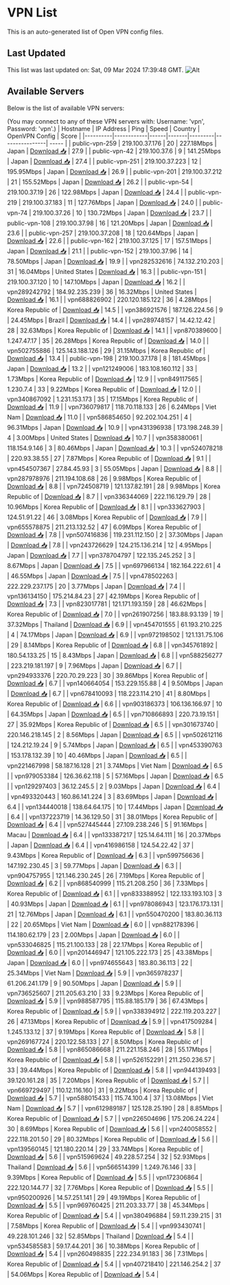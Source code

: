 # VPN List

This is an auto-generated list of Open VPN config files.

## Last Updated

This list was last updated on: Sat, 09 Mar 2024 17:39:48 GMT.
![Alt](https://repobeats.axiom.co/api/embed/186b98318ef1479477931607c1ad7d823f12451f.svg "Repobeats analytics image")

## Available Servers

Below is the list of available VPN servers:

(You may connect to any of these VPN servers with: Username: 'vpn', Password: 'vpn'.)
| Hostname | IP Address | Ping | Speed | Country | OpenVPN Config | Score |
|----------|------------|------|-------|---------|----------------| ----- |
| public-vpn-259 | 219.100.37.176 | 20 | 227.18Mbps | Japan | [Download 📥](./configs/server_0_JP.ovpn) | 27.9 |
| public-vpn-42 | 219.100.37.6 | 9 | 141.25Mbps | Japan | [Download 📥](./configs/server_1_JP.ovpn) | 27.4 |
| public-vpn-251 | 219.100.37.223 | 12 | 195.95Mbps | Japan | [Download 📥](./configs/server_2_JP.ovpn) | 26.9 |
| public-vpn-201 | 219.100.37.212 | 21 | 155.52Mbps | Japan | [Download 📥](./configs/server_3_JP.ovpn) | 26.2 |
| public-vpn-54 | 219.100.37.19 | 26 | 122.98Mbps | Japan | [Download 📥](./configs/server_4_JP.ovpn) | 24.4 |
| public-vpn-219 | 219.100.37.183 | 11 | 127.76Mbps | Japan | [Download 📥](./configs/server_5_JP.ovpn) | 24.0 |
| public-vpn-74 | 219.100.37.26 | 10 | 130.72Mbps | Japan | [Download 📥](./configs/server_6_JP.ovpn) | 23.7 |
| public-vpn-108 | 219.100.37.98 | 16 | 121.20Mbps | Japan | [Download 📥](./configs/server_7_JP.ovpn) | 23.6 |
| public-vpn-257 | 219.100.37.208 | 18 | 120.64Mbps | Japan | [Download 📥](./configs/server_8_JP.ovpn) | 22.6 |
| public-vpn-162 | 219.100.37.125 | 17 | 157.51Mbps | Japan | [Download 📥](./configs/server_9_JP.ovpn) | 21.1 |
| public-vpn-152 | 219.100.37.96 | 14 | 78.50Mbps | Japan | [Download 📥](./configs/server_10_JP.ovpn) | 19.9 |
| vpn282532616 | 74.132.210.203 | 31 | 16.04Mbps | United States | [Download 📥](./configs/server_11_US.ovpn) | 16.3 |
| public-vpn-151 | 219.100.37.120 | 10 | 147.10Mbps | Japan | [Download 📥](./configs/server_12_JP.ovpn) | 16.2 |
| vpn289242792 | 184.92.235.239 | 36 | 16.32Mbps | United States | [Download 📥](./configs/server_13_US.ovpn) | 16.1 |
| vpn688826902 | 220.120.185.122 | 36 | 4.28Mbps | Korea Republic of | [Download 📥](./configs/server_14_KR.ovpn) | 14.5 |
| vpn386921576 | 187.126.224.56 | 9 | 24.45Mbps | Brazil | [Download 📥](./configs/server_15_BR.ovpn) | 14.4 |
| vpn289748157 | 14.42.12.42 | 28 | 32.63Mbps | Korea Republic of | [Download 📥](./configs/server_16_KR.ovpn) | 14.1 |
| vpn870389600 | 1.247.47.17 | 35 | 26.28Mbps | Korea Republic of | [Download 📥](./configs/server_17_KR.ovpn) | 14.0 |
| vpn502755886 | 125.143.188.126 | 29 | 31.15Mbps | Korea Republic of | [Download 📥](./configs/server_18_KR.ovpn) | 13.4 |
| public-vpn-198 | 219.100.37.178 | 8 | 181.45Mbps | Japan | [Download 📥](./configs/server_19_JP.ovpn) | 13.2 |
| vpn121249006 | 183.108.160.112 | 33 | 1.73Mbps | Korea Republic of | [Download 📥](./configs/server_20_KR.ovpn) | 12.9 |
| vpn849117565 | 1.230.7.4 | 33 | 9.22Mbps | Korea Republic of | [Download 📥](./configs/server_21_KR.ovpn) | 12.0 |
| vpn340867092 | 1.231.153.173 | 35 | 17.15Mbps | Korea Republic of | [Download 📥](./configs/server_22_KR.ovpn) | 11.9 |
| vpn736079817 | 118.70.118.133 | 26 | 6.24Mbps | Viet Nam | [Download 📥](./configs/server_23_VN.ovpn) | 11.0 |
| vpn586854650 | 92.202.104.251 | 4 | 96.31Mbps | Japan | [Download 📥](./configs/server_24_JP.ovpn) | 10.9 |
| vpn431396938 | 173.198.248.39 | 4 | 3.00Mbps | United States | [Download 📥](./configs/server_25_US.ovpn) | 10.7 |
| vpn358380061 | 118.154.9.146 | 3 | 80.46Mbps | Japan | [Download 📥](./configs/server_26_JP.ovpn) | 10.3 |
| vpn524078218 | 220.93.38.55 | 27 | 7.87Mbps | Korea Republic of | [Download 📥](./configs/server_27_KR.ovpn) | 9.1 |
| vpn454507367 | 27.84.45.93 | 3 | 55.05Mbps | Japan | [Download 📥](./configs/server_28_JP.ovpn) | 8.8 |
| vpn287978976 | 211.194.108.68 | 26 | 9.98Mbps | Korea Republic of | [Download 📥](./configs/server_29_KR.ovpn) | 8.8 |
| vpn724508719 | 121.137.82.191 | 28 | 9.98Mbps | Korea Republic of | [Download 📥](./configs/server_30_KR.ovpn) | 8.7 |
| vpn336344069 | 222.116.129.79 | 28 | 10.96Mbps | Korea Republic of | [Download 📥](./configs/server_31_KR.ovpn) | 8.1 |
| vpn333627903 | 124.51.91.22 | 46 | 3.08Mbps | Korea Republic of | [Download 📥](./configs/server_32_KR.ovpn) | 7.9 |
| vpn655578875 | 211.213.132.52 | 47 | 6.09Mbps | Korea Republic of | [Download 📥](./configs/server_33_KR.ovpn) | 7.8 |
| vpn507416836 | 119.231.112.150 | 2 | 37.30Mbps | Japan | [Download 📥](./configs/server_34_JP.ovpn) | 7.8 |
| vpn243726629 | 124.215.136.214 | 12 | 4.95Mbps | Japan | [Download 📥](./configs/server_35_JP.ovpn) | 7.7 |
| vpn378704797 | 122.135.245.252 | 3 | 8.67Mbps | Japan | [Download 📥](./configs/server_36_JP.ovpn) | 7.5 |
| vpn697966134 | 182.164.222.61 | 4 | 46.55Mbps | Japan | [Download 📥](./configs/server_37_JP.ovpn) | 7.5 |
| vpn478502263 | 222.229.237.175 | 20 | 3.77Mbps | Japan | [Download 📥](./configs/server_38_JP.ovpn) | 7.4 |
| vpn136134150 | 175.214.84.23 | 27 | 42.19Mbps | Korea Republic of | [Download 📥](./configs/server_39_KR.ovpn) | 7.3 |
| vpn823017781 | 121.171.193.159 | 28 | 46.62Mbps | Korea Republic of | [Download 📥](./configs/server_40_KR.ovpn) | 7.0 |
| vpn261907256 | 183.88.93.139 | 19 | 37.32Mbps | Thailand | [Download 📥](./configs/server_41_TH.ovpn) | 6.9 |
| vpn454701555 | 61.193.210.225 | 4 | 74.17Mbps | Japan | [Download 📥](./configs/server_42_JP.ovpn) | 6.9 |
| vpn972198502 | 121.131.75.106 | 29 | 8.14Mbps | Korea Republic of | [Download 📥](./configs/server_43_KR.ovpn) | 6.8 |
| vpn345761892 | 180.54.133.25 | 15 | 8.43Mbps | Japan | [Download 📥](./configs/server_44_JP.ovpn) | 6.8 |
| vpn588256277 | 223.219.181.197 | 9 | 7.96Mbps | Japan | [Download 📥](./configs/server_45_JP.ovpn) | 6.7 |
| vpn294933376 | 220.70.29.223 | 30 | 39.86Mbps | Korea Republic of | [Download 📥](./configs/server_46_KR.ovpn) | 6.7 |
| vpn140664054 | 153.229.155.88 | 4 | 9.50Mbps | Japan | [Download 📥](./configs/server_47_JP.ovpn) | 6.7 |
| vpn678410093 | 118.223.114.210 | 41 | 8.80Mbps | Korea Republic of | [Download 📥](./configs/server_48_KR.ovpn) | 6.6 |
| vpn903186373 | 106.136.166.97 | 10 | 64.35Mbps | Japan | [Download 📥](./configs/server_49_JP.ovpn) | 6.5 |
| vpn710866893 | 220.73.19.151 | 27 | 35.92Mbps | Korea Republic of | [Download 📥](./configs/server_50_KR.ovpn) | 6.5 |
| vpn301673740 | 220.146.218.145 | 2 | 8.56Mbps | Japan | [Download 📥](./configs/server_51_JP.ovpn) | 6.5 |
| vpn502612116 | 124.212.19.24 | 9 | 5.74Mbps | Japan | [Download 📥](./configs/server_52_JP.ovpn) | 6.5 |
| vpn453390763 | 153.178.132.39 | 10 | 40.46Mbps | Japan | [Download 📥](./configs/server_53_JP.ovpn) | 6.5 |
| vpn221467998 | 58.187.16.128 | 21 | 3.74Mbps | Viet Nam | [Download 📥](./configs/server_54_VN.ovpn) | 6.5 |
| vpn979053384 | 126.36.62.118 | 5 | 57.16Mbps | Japan | [Download 📥](./configs/server_55_JP.ovpn) | 6.5 |
| vpn129297403 | 36.12.245.5 | 2 | 9.03Mbps | Japan | [Download 📥](./configs/server_56_JP.ovpn) | 6.4 |
| vpn493320443 | 160.86.141.224 | 3 | 83.69Mbps | Japan | [Download 📥](./configs/server_57_JP.ovpn) | 6.4 |
| vpn134440018 | 138.64.64.175 | 10 | 17.44Mbps | Japan | [Download 📥](./configs/server_58_JP.ovpn) | 6.4 |
| vpn137223719 | 14.36.129.50 | 31 | 38.01Mbps | Korea Republic of | [Download 📥](./configs/server_59_KR.ovpn) | 6.4 |
| vpn527445444 | 27.109.238.246 | 5 | 91.16Mbps | Macau | [Download 📥](./configs/server_60_MO.ovpn) | 6.4 |
| vpn133387217 | 125.14.64.111 | 16 | 20.37Mbps | Japan | [Download 📥](./configs/server_61_JP.ovpn) | 6.4 |
| vpn416986158 | 124.54.22.42 | 37 | 9.43Mbps | Korea Republic of | [Download 📥](./configs/server_62_KR.ovpn) | 6.3 |
| vpn599756636 | 147.192.230.45 | 3 | 59.77Mbps | Japan | [Download 📥](./configs/server_63_JP.ovpn) | 6.3 |
| vpn904757955 | 121.146.230.245 | 26 | 7.19Mbps | Korea Republic of | [Download 📥](./configs/server_64_KR.ovpn) | 6.2 |
| vpn868540999 | 115.21.208.250 | 36 | 7.33Mbps | Korea Republic of | [Download 📥](./configs/server_65_KR.ovpn) | 6.1 |
| vpn833388952 | 122.133.193.103 | 3 | 40.93Mbps | Japan | [Download 📥](./configs/server_66_JP.ovpn) | 6.1 |
| vpn978086943 | 123.176.173.131 | 21 | 12.76Mbps | Japan | [Download 📥](./configs/server_67_JP.ovpn) | 6.1 |
| vpn550470200 | 183.80.36.113 | 22 | 20.65Mbps | Viet Nam | [Download 📥](./configs/server_68_VN.ovpn) | 6.0 |
| vpn882178396 | 114.180.62.179 | 23 | 2.00Mbps | Japan | [Download 📥](./configs/server_69_JP.ovpn) | 6.0 |
| vpn533046825 | 115.21.100.133 | 28 | 22.17Mbps | Korea Republic of | [Download 📥](./configs/server_70_KR.ovpn) | 6.0 |
| vpn201446947 | 121.105.222.173 | 25 | 43.38Mbps | Japan | [Download 📥](./configs/server_71_JP.ovpn) | 6.0 |
| vpn974655643 | 183.80.36.113 | 22 | 25.34Mbps | Viet Nam | [Download 📥](./configs/server_72_VN.ovpn) | 5.9 |
| vpn365978237 | 61.206.241.179 | 9 | 90.50Mbps | Japan | [Download 📥](./configs/server_73_JP.ovpn) | 5.9 |
| vpn736525607 | 211.205.63.210 | 33 | 9.23Mbps | Korea Republic of | [Download 📥](./configs/server_74_KR.ovpn) | 5.9 |
| vpn988587795 | 115.88.185.179 | 36 | 67.43Mbps | Korea Republic of | [Download 📥](./configs/server_75_KR.ovpn) | 5.9 |
| vpn338394912 | 222.119.203.227 | 26 | 47.13Mbps | Korea Republic of | [Download 📥](./configs/server_76_KR.ovpn) | 5.9 |
| vpn417509284 | 1.245.133.12 | 37 | 9.19Mbps | Korea Republic of | [Download 📥](./configs/server_77_KR.ovpn) | 5.8 |
| vpn269167724 | 220.122.58.133 | 27 | 8.50Mbps | Korea Republic of | [Download 📥](./configs/server_78_KR.ovpn) | 5.8 |
| vpn865086668 | 211.221.158.246 | 28 | 55.17Mbps | Korea Republic of | [Download 📥](./configs/server_79_KR.ovpn) | 5.8 |
| vpn526152291 | 211.250.236.57 | 33 | 39.44Mbps | Korea Republic of | [Download 📥](./configs/server_80_KR.ovpn) | 5.8 |
| vpn944139493 | 39.120.161.28 | 35 | 7.20Mbps | Korea Republic of | [Download 📥](./configs/server_81_KR.ovpn) | 5.7 |
| vpn669729497 | 110.12.116.160 | 31 | 9.22Mbps | Korea Republic of | [Download 📥](./configs/server_82_KR.ovpn) | 5.7 |
| vpn588015433 | 115.74.100.4 | 37 | 13.08Mbps | Viet Nam | [Download 📥](./configs/server_83_VN.ovpn) | 5.7 |
| vpn612989187 | 125.128.25.190 | 28 | 8.85Mbps | Korea Republic of | [Download 📥](./configs/server_84_KR.ovpn) | 5.7 |
| vpn226504696 | 175.206.24.224 | 30 | 8.69Mbps | Korea Republic of | [Download 📥](./configs/server_85_KR.ovpn) | 5.6 |
| vpn240058552 | 222.118.201.50 | 29 | 80.32Mbps | Korea Republic of | [Download 📥](./configs/server_86_KR.ovpn) | 5.6 |
| vpn139560145 | 121.180.220.14 | 29 | 33.74Mbps | Korea Republic of | [Download 📥](./configs/server_87_KR.ovpn) | 5.6 |
| vpn515969624 | 49.228.57.254 | 32 | 52.93Mbps | Thailand | [Download 📥](./configs/server_88_TH.ovpn) | 5.6 |
| vpn566514399 | 1.249.76.146 | 33 | 9.39Mbps | Korea Republic of | [Download 📥](./configs/server_89_KR.ovpn) | 5.5 |
| vpn172306864 | 222.120.144.77 | 32 | 7.76Mbps | Korea Republic of | [Download 📥](./configs/server_90_KR.ovpn) | 5.5 |
| vpn950200926 | 14.57.251.141 | 29 | 49.19Mbps | Korea Republic of | [Download 📥](./configs/server_91_KR.ovpn) | 5.5 |
| vpn969760425 | 211.203.33.77 | 38 | 45.34Mbps | Korea Republic of | [Download 📥](./configs/server_92_KR.ovpn) | 5.4 |
| vpn380496884 | 59.11.239.215 | 31 | 7.58Mbps | Korea Republic of | [Download 📥](./configs/server_93_KR.ovpn) | 5.4 |
| vpn993430741 | 49.228.101.246 | 32 | 52.85Mbps | Thailand | [Download 📥](./configs/server_94_TH.ovpn) | 5.4 |
| vpn534585583 | 59.17.44.201 | 36 | 10.38Mbps | Korea Republic of | [Download 📥](./configs/server_95_KR.ovpn) | 5.4 |
| vpn260498835 | 222.234.91.183 | 36 | 7.31Mbps | Korea Republic of | [Download 📥](./configs/server_96_KR.ovpn) | 5.4 |
| vpn407218410 | 221.146.254.2 | 37 | 54.06Mbps | Korea Republic of | [Download 📥](./configs/server_97_KR.ovpn) | 5.4 |
